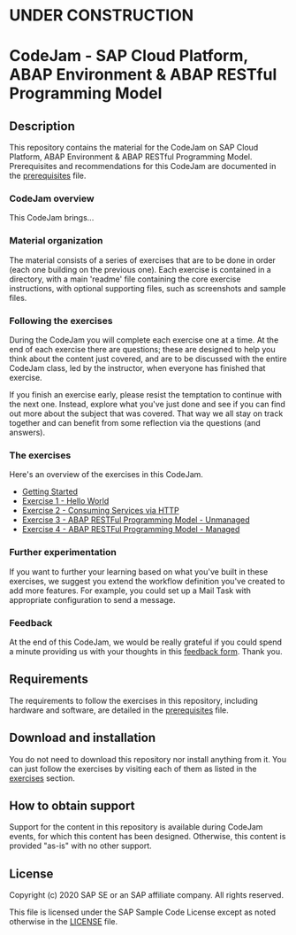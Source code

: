 # UNDER CONSTRUCTION

# CodeJam - SAP Cloud Platform, ABAP Environment & ABAP RESTful Programming Model

## Description

This repository contains the material for the CodeJam on SAP Cloud Platform, ABAP Environment & ABAP RESTful Programming Model. Prerequisites and recommendations for this CodeJam are documented in the [prerequisites](prerequisites.md) file.

### CodeJam overview

This CodeJam brings...

### Material organization

The material consists of a series of exercises that are to be done in order (each one building on the previous one). Each exercise is contained in a directory, with a main 'readme' file containing the core exercise instructions, with optional supporting files, such as screenshots and sample files.

### Following the exercises

During the CodeJam you will complete each exercise one at a time. At the end of each exercise there are questions; these are designed to help you think about the content just covered, and are to be discussed with the entire CodeJam class, led by the instructor, when everyone has finished that exercise.

If you finish an exercise early, please resist the temptation to continue with the next one. Instead, explore what you've just done and see if you can find out more about the subject that was covered. That way we all stay on track together and can benefit from some reflection via the questions (and answers).

### The exercises

Here's an overview of the exercises in this CodeJam.

- [Getting Started](exercises/ex0/)
- [Exercise 1 - Hello World](exercises/ex1/)
- [Exercise 2 - Consuming Services via HTTP](exercises/ex2/)
- [Exercise 3 - ABAP RESTFul Programming Model - Unmanaged](exercises/ex3/)
- [Exercise 4 - ABAP RESTFul Programming Model - Managed](exercises/ex4/)

### Further experimentation

If you want to further your learning based on what you've built in these exercises, we suggest you extend the workflow definition you've created to add more features. For example, you could set up a Mail Task with appropriate configuration to send a message.

### Feedback

At the end of this CodeJam, we would be really grateful if you could spend a minute providing us with your thoughts in this [feedback form](https://bit.ly/codejam-workflow-feedback). Thank you.


## Requirements

The requirements to follow the exercises in this repository, including hardware and software, are detailed in the [prerequisites](prerequisites.md) file.


## Download and installation

You do not need to download this repository nor install anything from it. You can just follow the exercises by visiting each of them as listed in the [exercises](#the-exercises) section.


## How to obtain support

Support for the content in this repository is available during CodeJam events, for which this content has been designed. Otherwise, this content is provided "as-is" with no other support.


## License

Copyright (c) 2020 SAP SE or an SAP affiliate company. All rights reserved.

This file is licensed under the SAP Sample Code License except as noted otherwise in the [LICENSE](LICENSE) file.